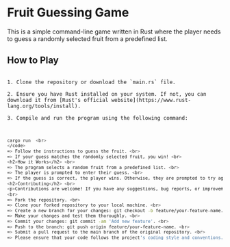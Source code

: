 # Fruit Guessing Game

This is a simple command-line game written in Rust where the player needs to guess a randomly selected fruit from a predefined list.

## How to Play
<code>
1. Clone the repository or download the `main.rs` file. <br>
2. Ensure you have Rust installed on your system. If not, you can download it from [Rust's official website](https://www.rust-lang.org/tools/install). <br>
3. Compile and run the program using the following command: <br>

   ```bash <br>
   cargo run  <br>
</code>
=> Follow the instructions to guess the fruit. <br>
=> If your guess matches the randomly selected fruit, you win! <br>
<h2>How it Works</h2> <br>
=> The program selects a random fruit from a predefined list. <br>
=> The player is prompted to enter their guess. <br>
=> If the guess is correct, the player wins. Otherwise, they are prompted to try again. <br>
<h2>Contributing</h2> <br>
<p>Contributions are welcome! If you have any suggestions, bug reports, or improvements, feel free to open an issue or submit a pull request. To contribute to this project:</p>
 <br>
=> Fork the repository. <br>
=> Clone your forked repository to your local machine. <br>
=> Create a new branch for your changes: git checkout -b feature/your-feature-name. <br>
=> Make your changes and test them thoroughly. <br>
=> Commit your changes: git commit -am 'Add new feature'. <br>
=> Push to the branch: git push origin feature/your-feature-name. <br>
=> Submit a pull request to the main branch of the original repository. <br>
=> Please ensure that your code follows the project's coding style and conventions. <br>
